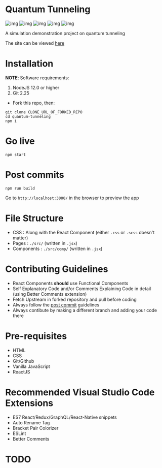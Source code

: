 # Quantum Tunneling

![img](https://img.shields.io/badge/React-17.0.2-blueviolet) ![img](https://img.shields.io/badge/Node-v14.17.1-green) ![img](https://img.shields.io/badge/Status-Work%20In%20Progress-orange) ![img](https://img.shields.io/badge/Version-0.1.0-yellow) ![img](https://img.shields.io/badge/License-GNU%203.0-blue)

A simulation demonstration project on quantum tunneling

The site can be viewed [here](https://quantum-tunneling.netlify.app/)

# Installation

**NOTE**: Software requirements:
  1) NodeJS 12.0 or higher
  2) Git 2.25

- Fork this repo, then:
```
git clone CLONE_URL_OF_FORKED_REPO
cd quantum-tunneling
npm i
```

# Go live
```
npm start
```

# Post commits
```
npm run build
```

Go to `http://localhost:3000/` in the browser to preview the app

# File Structure

- CSS : Along with the React Component (either `.css` or `.scss` doesn't matter)
- Pages : `./src/` (written in `.jsx`)
- Components : `./src/comp/` (written in `.jsx`)

# Contributing Guidelines

- React Components **should** use Functional Components
- Self Explanatory Code and/or Comments Explaining Code in detail (using Better Comments extension)
- Fetch Upstream in forked repository and pull before coding
- Always follow the [post commit](#post-commits) guidelines
- Always contibute by making a different branch and adding your code there

# Pre-requisites
- HTML
- CSS
- Git/Github
- Vanilla JavaScript
- ReactJS

# Recommended Visual Studio Code Extensions
- ES7 React/Redux/GraphQL/React-Native snippets
- Auto Rename Tag
- Bracket Pair Colorizer
- ESLint
- Better Comments

# TODO
